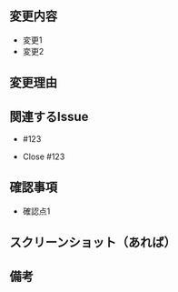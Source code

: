 ## 変更内容
<!-- このプルリクエストで行った具体的な変更内容を箇条書きで記述 -->
- 変更1
- 変更2

## 変更理由
<!-- 変更の背景や理由を記述 -->

## 関連するIssue
<!-- 関連するIssue番号を記述 -->
- #123

<!-- Issueを止める場合は文頭にCloseを付ける -->
- Close #123

## 確認事項
<!-- レビューアに確認してほしい点や特に注意してほしい点を記述 -->
- 確認点1

## スクリーンショット（あれば）
<!-- 変更内容に関するスクリーンショットを貼り付け -->

## 備考
<!-- その他のコメントや注意点を記述 -->